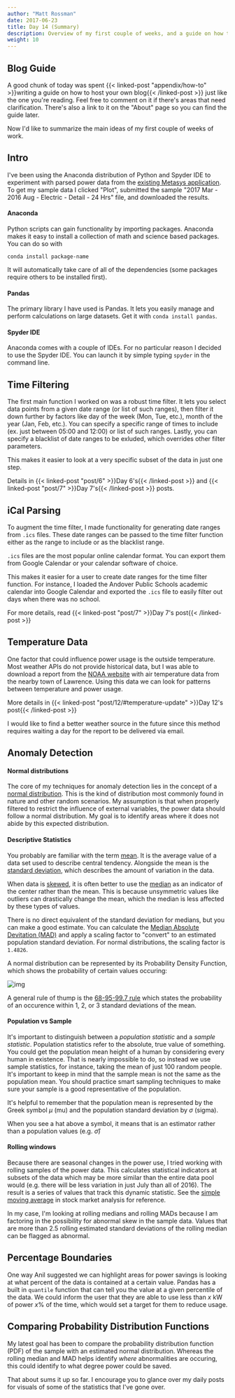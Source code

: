 ```yaml
---
author: "Matt Rossman"
date: 2017-06-23
title: Day 14 (Summary)
description: Overview of my first couple of weeks, and a guide on how to make a blog
weight: 10
---
```



## Blog Guide

A good chunk of today was spent {{< linked-post "appendix/how-to" >}}writing a guide on how to host your own blog{{< /linked-post >}} just like the one you're reading. Feel free to comment on it if there's areas that need clarification. There's also a link to it on the "About" page so you can find the guide later.

Now I'd like to summarize the main ideas of my first couple of weeks of work.

## Intro
I've been using the Anaconda distribution of Python and Spyder IDE to experiment with parsed power data from the [existing Metasys application](https://www.energizeapps.com/). To get my sample data I clicked "Plot", submitted the sample "2017 Mar - 2016 Aug - Electric - Detail - 24 Hrs" file, and downloaded the results.

#### Anaconda
Python scripts can gain functionality by importing packages. Anaconda makes it easy to install a collection of math and science based packages. You can do so with

	conda install package-name

It will automatically take care of all of the dependencies (some packages require others to be installed first).

#### Pandas
The primary library I have used is Pandas. It lets you easily manage and perform calculations on large datasets. Get it with `conda install pandas`.

#### Spyder IDE
Anaconda comes with a couple of IDEs. For no particular reason I decided to use the Spyder IDE. You can launch it by simple typing `spyder` in the command line.

## Time Filtering
The first main function I worked on was a robust time filter. It lets you select data points from a given date range (or list of such ranges), then filter it down further by factors like day of the week (Mon, Tue, etc.), month of the year (Jan, Feb, etc.). You can specify a specific range of times to include (ex. just between 05:00 and 12:00) or list of such ranges. Lastly, you can specify a blacklist of date ranges to be exluded, which overrides other filter parameters.

This makes it easier to look at a very specific subset of the data in just one step.

Details in {{< linked-post "post/6" >}}Day 6's{{< /linked-post >}} and {{< linked-post "post/7" >}}Day 7's{{< /linked-post >}} posts.

## iCal Parsing
To augment the time filter, I made functionality for generating date ranges from `.ics` files. These date ranges can be passed to the time filter function either as the range to include or as the blacklist range.

`.ics` files are the most popular online calendar format. You can export them from Google Calendar or your calendar software of choice.

This makes it easier for a user to create date ranges for the time filter function. For instance, I loaded the Andover Public Schools academic calendar into Google Calendar and exported the `.ics` file to easily filter out days when there was no school.

For more details, read {{< linked-post "post/7" >}}Day 7's post{{< /linked-post >}}

## Temperature Data
One factor that could influence power usage is the outside temperature. Most weather APIs do not provide historical data, but I was able to download a report from the [NOAA website](https://www.ncdc.noaa.gov/cdo-web/datatools/findstation) with air temperature data from the nearby town of Lawrence. Using this data we can look for patterns between temperature and power usage.

More details in {{< linked-post "post/12/#temperature-update" >}}Day 12's post{{< /linked-post >}}

I would like to find a better weather source in the future since this method requires waiting a day for the report to be delivered via email.

## Anomaly Detection
#### Normal distributions
The core of my techniques for anomaly detection lies in the concept of a [normal distribution](https://en.wikipedia.org/wiki/Normal_distribution). This is the kind of distribution most commonly found in nature and other random scenarios. My assumption is that when properly filtered to restrict the influence of external variables, the power data should follow a normal distribution. My goal is to identify areas where it does not abide by this expected distribution.

#### Descriptive Statistics
You probably are familiar with the term [mean](https://en.wikipedia.org/wiki/Arithmetic_mean). It is the average value of a data set used to describe central tendency. Alongside the mean is the [standard deviation](https://en.wikipedia.org/wiki/Standard_deviation), which describes the amount of variation in the data.

When data is [skewed](https://en.wikipedia.org/wiki/Skewness), it is often better to use the [median](https://en.wikipedia.org/wiki/Median) as an indicator of the center rather than the mean. This is because unsymmetric values like outliers can drastically change the mean, which the median is less affected by these types of values.

There is no direct equivalent of the standard deviation for medians, but you can make a good estimate. You can calculate the [Median Absolute Devitation (MAD)](https://en.wikipedia.org/wiki/Median_absolute_deviation) and apply a scaling factor to "convert" to an estimated population standard deviation. For normal distributions, the scaling factor is `1.4826`.

A normal distribution can be represented by its Probability Density Function, which shows the probability of certain values occuring:

![img](https://upload.wikimedia.org/wikipedia/commons/thumb/7/74/Normal_Distribution_PDF.svg/350px-Normal_Distribution_PDF.svg.png)

A general rule of thump is the [68-95-99.7 rule](https://en.wikipedia.org/wiki/68%E2%80%9395%E2%80%9399.7_rule) which states the probability of an occurence within 1, 2, or 3 standard deviations of the mean.

#### Population vs Sample
It's important to distinguish between a *population statistic* and a *sample statistic*. Population statistics refer to the absolute, true value of something. You could get the population mean height of a human by considering every human in existence. That is nearly impossible to do, so instead we use sample statistics, for instance, taking the mean of just 100 random people. It's important to keep in mind that the sample mean is not the same as the population mean. You should practice smart sampling techniques to make sure your sample is a good representative of the population.

It's helpful to remember that the population mean is represented by the Greek symbol $\mu$ (mu) and the population standard deviation by $\sigma$ (sigma).

When you see a hat above a symbol, it means that is an estimator rather than a population values (e.g. $\hat{\sigma}$)

#### Rolling windows
Because there are seasonal changes in the power use, I tried working with rolling samples of the power data. This calculates statistical indicators at subsets of the data which may be more similar than the entire data pool would (e.g. there will be less variation in just July than all of 2016). The result is a series of values that track this dynamic statistic. See the [simple moving average](http://www.investopedia.com/terms/s/sma.asp) in stock market analysis for reference.

In my case, I'm looking at rolling medians and rolling MADs because I am factoring in the possibility for abnormal skew in the sample data. Values that are more than 2.5 rolling estimated standard deviations of the rolling median can be flagged as abnormal.

## Percentage Boundaries
One way Anil suggested we can highlight areas for power savings is looking at what percent of the data is contained at a certain value. Pandas has a built in `quantile` function that can tell you the value at a given percentile of the data. We could inform the user that they are able to use less than $x$ kW of power $x\%$ of the time, which would set a target for them to reduce usage.

## Comparing Probability Distribution Functions
My latest goal has been to compare the probability distribution function (PDF) of the sample with an estimated normal distribution. Whereas the rolling median and MAD helps identify *where* abnormalities are occuring, this could identify to what degree power could be saved.


That about sums it up so far. I encourage you to glance over my daily posts for visuals of some of the statistics that I've gone over.
